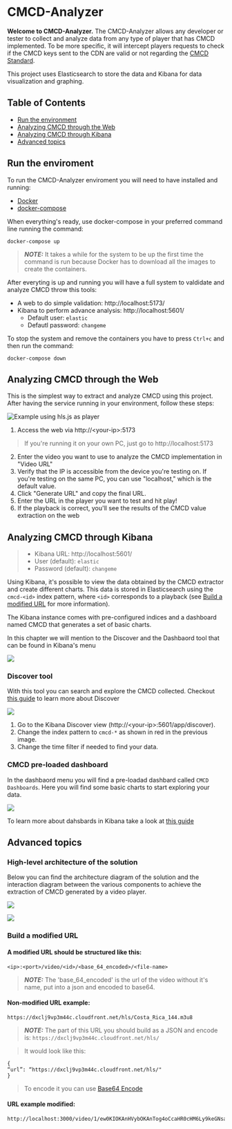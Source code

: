 # CMCD-Analyzer

**Welcome to CMCD-Analyzer.**
The CMCD-Analyzer allows any developer or tester to collect and analyze data from any type of player that has CMCD implemented. To be more specific, it will intercept players requests to check if the CMCD keys sent to the CDN are valid or not regarding the [CMCD Standard](https://cdn.cta.tech/cta/media/media/resources/standards/pdfs/cta-5004-final.pdf). 

This project uses Elasticsearch to store the data and Kibana for data visualization and graphing.

## Table of Contents

* [Run the environment](#run-the-environment)
* [Analyzing CMCD through the Web](#analyzing-cmcd-through-the-web)
* [Analyzing CMCD through Kibana](#analyzing-cmcd-through-kibana)
* [Advanced topics](#Advanced-topics)

## Run the enviroment
To run the CMCD-Analyzer enviroment you will need to have installed and running:

- [Docker](https://docs.docker.com/get-docker/)
- [docker-compose](https://docs.docker.com/compose/install/)  

When everything's ready, use docker-compose in your preferred command line running the command:

````
docker-compose up
````

>  **_NOTE:_** It takes a while for the system to be up the first time the command is run because Docker has to download all the images to create the containers.

After everyting is up and running you will have a full system to valdidate and analyze CMCD throw this tools:
* A web to do simple validation: http://localhost:5173/
* Kibana to perform advance analysis: http://localhost:5601/
  * Default user: `elastic`
  * Defautl password: `changeme`

To stop the system and remove the containers you have to press `Ctrl+c` and then run the command:

````
docker-compose down
````

## Analyzing CMCD through the Web
This is the simplest way to extract and analyze CMCD using this project. After having the service running in your environment, follow these steps:

![Example using hls.js as player](docs/web-example.gif)

1. Access the web via http://\<your-ip>:5173
> If you're running it on your own PC, just go to http://localhost:5173

2. Enter the video you want to use to analyze the CMCD implementation in "Video URL"
3. Verify that the IP is accessible from the device you're testing on. If you're testing on the same PC, you can use "localhost," which is the default value.
4. Click "Generate URL" and copy the final URL.
5. Enter the URL in the player you want to test and hit play!
6. If the playback is correct, you'll see the results of the CMCD value extraction on the web


## Analyzing CMCD through Kibana

>* Kibana URL: http://localhost:5601/
>* User (default): `elastic`
>* Password (default): `changeme`

Using Kibana, it's possible to view the data obtained by the CMCD extractor and create different charts. This data is stored in Elasticsearch using the `cmcd-<id>` index pattern, where `<id>` corresponds to a playback (see [Build a modified URL](#build-a-modified-url) for more information).

The Kibana instance comes with pre-configured indices and a dashboard named CMCD that generates a set of basic charts.

In this chapter we will mention to the Discover and the Dashbaord tool that can be found in Kibana's menu

![](docs/kibana-menu.png)

### Discover tool
With this tool you can search and explore the CMCD collected. Checkout [this guide](https://www.elastic.co/guide/en/kibana/current/discover.html) to learn more about Discover

![](docs/kibana-discover.png)


1. Go to the Kibana Discover view (http://\<your-ip>:5601/app/discover).
2. Change the index pattern to `cmcd-*` as shown in red in the previous image.
3. Change the time filter if needed to find your data.

### CMCD pre-loaded dashboard
In the dashbaord menu you will find a pre-loadad dashbard called `CMCD Dashboards`. Here you will find some basic charts to start exploring your data.

![](docs/kibana-dashboard.png)

To learn more about dahsbards in Kibana take a look at [this guide](https://www.elastic.co/guide/en/kibana/current/dashboard.html) 
## Advanced topics
### High-level architecture of the solution
Below you can find the architecture diagram of the solution and the interaction diagram between the various components to achieve the extraction of CMCD generated by a video player.

![](docs/CMCD%20Analizer-Diagrams.drawio.png)


![](docs/CMCD%20Analizer-M3_%20Player%20flow.drawio.png)

### Build a modified URL
#### A modified URL should be structured like this:

````
<ip>:<port>/video/<id>/<base_64_encoded>/<file-name>
````

>  **_NOTE:_** The 'base_64_encoded' is the url of the video without it's name, put into a json and encoded to base64.

#### Non-modified URL example:
````
https://dxclj9vp3m44c.cloudfront.net/hls/Costa_Rica_144.m3u8

````

>  **_NOTE:_** The part of this URL you should build as a JSON and encode is: ````https://dxclj9vp3m44c.cloudfront.net/hls/````

>It would look like this:

```
{
“url”: “https://dxclj9vp3m44c.cloudfront.net/hls/"
}
```

> To encode it you can use [Base64 Encode](https://www.base64encode.org/)

#### URL example modified:

```
http://localhost:3000/video/1/ew0KIOKAnHVybOKAnTog4oCcaHR0cHM6Ly9keGNsajl2cDNtNDRjLmNsb3VkZnJvbnQubmV0L2hscyINCn0=/Costa_Rica_144.m3u8
```

